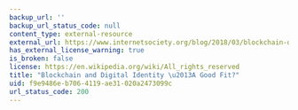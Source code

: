 ```yaml
---
backup_url: ''
backup_url_status_code: null
content_type: external-resource
external_url: https://www.internetsociety.org/blog/2018/03/blockchain-digital-identity-good-fit/
has_external_license_warning: true
is_broken: false
license: https://en.wikipedia.org/wiki/All_rights_reserved
title: "Blockchain and Digital Identity \u2013A Good Fit?"
uid: f9e9486e-b706-4119-ae31-020a2473099c
url_status_code: 200
---
```

